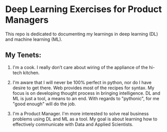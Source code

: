 # Deep Learning Exercises for Product Managers 

This repo is dedicated to documenting my learnings in deep learning (DL) and machine learning (ML).
## My Tenets:

1. I'm a cook. I really don’t care about wiring of the appliance of the hi-tech kitchen.

2. I'm aware that I will never be 100% perfect in python, nor do I have desire to get there. Web provides most of the recipes for syntax. My focus is on developing thought process in bringing intelligence. DL and ML is just a tool, a means to an end. With regards to "pythonic", for me "good enough" will do the job.

3. I'm a Product Manager. I'm more interested to solve real business problems using DL and ML as a tool. My goal is about learning how to effectively communicate with Data and Applied Scientists. 
